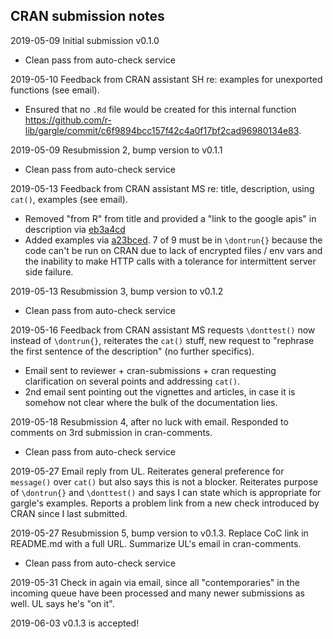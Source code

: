 ## CRAN submission notes

2019-05-09 Initial submission v0.1.0

  * Clean pass from auto-check service

2019-05-10 Feedback from CRAN assistant SH re: examples for unexported functions (see email).

  * Ensured that no `.Rd` file would be created for this internal function <https://github.com/r-lib/gargle/commit/c6f9894bcc157f42c4a0f17bf2cad96980134e83>.

2019-05-09 Resubmission 2, bump version to v0.1.1

  * Clean pass from auto-check service

2019-05-13 Feedback from CRAN assistant MS re: title, description, using `cat()`, examples (see email).

  * Removed "from R" from title and provided a "link to the google apis" in description via [eb3a4cd](https://github.com/r-lib/gargle/commit/eb3a4cdf87d9f64d4e0f5472fe377f97a9f75538)
  * Added examples via [a23bced](https://github.com/r-lib/gargle/commit/a23bced6e62cb947c49fad061424d50de39e3ff0). 7 of 9 must be in `\dontrun{}` because the code can't be run on CRAN due to lack of encrypted files / env vars and the inability to make HTTP calls with a tolerance for intermittent server side failure.

2019-05-13 Resubmission 3, bump version to v0.1.2

  * Clean pass from auto-check service

2019-05-16 Feedback from CRAN assistant MS requests `\donttest()` now instead of `\dontrun{}`, reiterates the `cat()` stuff, new request to "rephrase the first sentence of the description" (no further specifics).

  * Email sent to reviewer + cran-submissions + cran requesting clarification on
  several points and addressing `cat()`.
  * 2nd email sent pointing out the vignettes and articles, in case it is
  somehow not clear where the bulk of the documentation lies.
  
2019-05-18 Resubmission 4, after no luck with email. Responded to comments on 3rd submission in cran-comments.

  * Clean pass from auto-check service
  
2019-05-27 Email reply from UL. Reiterates general preference for `message()` over `cat()` but also says this is not a blocker. Reiterates purpose of `\dontrun{}` and `\donttest()` and says I can state which is appropriate for gargle's examples. Reports a problem link from a new check introduced by CRAN since I last submitted.
  
2019-05-27 Resubmission 5, bump version to v0.1.3. Replace CoC link in README.md with a full URL. Summarize UL's email in cran-comments.

  * Clean pass from auto-check service
  
2019-05-31 Check in again via email, since all "contemporaries" in the incoming queue have been processed and many newer submissions as well. UL says he's "on it".

2019-06-03 v0.1.3 is accepted!
